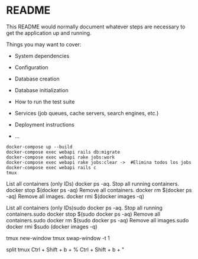 # README

This README would normally document whatever steps are necessary to get the
application up and running.

Things you may want to cover:

- System dependencies

- Configuration

- Database creation

- Database initialization

- How to run the test suite

- Services (job queues, cache servers, search engines, etc.)

- Deployment instructions

- ...

```
docker-compose up --build
docker-compose exec webapi rails db:migrate
docker-compose exec webapi rake jobs:work
docker-compose exec webapi rake jobs:clear ->  #Elimina todos los jobs
docker-compose exec webapi rails c
tmux
```
List all containers (only IDs) docker ps -aq.
Stop all running containers. docker stop $(docker ps -aq)
Remove all containers. docker rm $(docker ps -aq)
Remove all images. docker rmi $(docker images -q)

List all containers (only IDs)sudo docker ps -aq.
Stop all running containers.sudo docker stop $(sudo docker ps -aq)
Remove all containers.sudo docker rm $(sudo docker ps -aq)
Remove all images.sudo docker rmi $sudo (docker images -q)

tmux new-window
tmux swap-window -t 1

split tmux
Ctrl + Shift + b + %
Ctrl + Shift + b + "